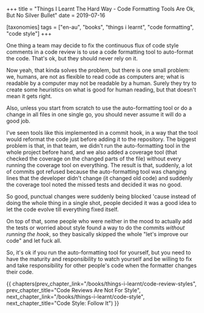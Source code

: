 +++
title = "Things I Learnt The Hard Way - Code Formatting Tools Are Ok, But No Silver Bullet"
date = 2019-07-16

[taxonomies]
tags = ["en-au", "books", "things i learnt", "code formatting", "code style"]
+++

One thing a team may decide to fix the continuous flux of code style comments
in a code review is to use a code formatting tool to auto-format the code.
That's ok, but they should never rely on it.

<!-- more -->

Now yeah, that kinda solves the problem, but there is one small problem:
we, humans, are not as flexible to read code as computers are; what is
readable by a computer may not be readable by a human. Surely they try to
create some heuristics on what is good for human reading, but that doesn't mean
it gets right.

Also, unless you start from scratch to use the auto-formatting tool or do a
change in all files in one single go, you should never assume it will do a
good job.

I've seen tools like this implemented in a commit hook, in a way that the tool
would reformat the code just before adding it to the repository. The biggest
problem is that, in that team, we didn't run the auto-formatting tool in the
whole project before hand, and we also added a coverage tool (that checked the
coverage on the changed parts of the file) without every running the coverage
tool on everything. The result is that, suddenly, a lot of commits got refused
because the auto-formatting tool was changing lines that the developer didn't
change (it changed old code) and suddenly the coverage tool noted the missed
tests and decided it was no good.

So good, punctual changes were suddenly being blocked 'cause instead of doing
the whole thing in a single shot, people decided it was a good idea to let the
code evolve till everything fixed itself.

On top of that, some people who were neither in the mood to actually add the
tests or worried about style found a way to do the commits _without running
the hook_, so they basically skipped the whole "let's improve our code" and
let fuck all.

So, it's ok if you run the auto-formatting tool for yourself, but you need to
have the maturity and responsibility to watch yourself and be willing to fix
and take responsibility for other people's code when the formatter changes
their code.

{{ chapters(prev_chapter_link="/books/things-i-learnt/code-review-styles", prev_chapter_title="Code Reviews Are Not For Style", next_chapter_link="/books/things-i-learnt/code-style", next_chapter_title="Code Style: Follow It") }}
